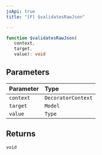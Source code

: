 ```yaml
---
jsApi: true
title: "[F] $validatesRawJson"

---
```

```ts
function $validatesRawJson(
   context, 
   target, 
   value): void
```

## Parameters

| Parameter | Type |
| :------ | :------ |
| `context` | `DecoratorContext` |
| `target` | `Model` |
| `value` | `Type` |

## Returns

`void`

